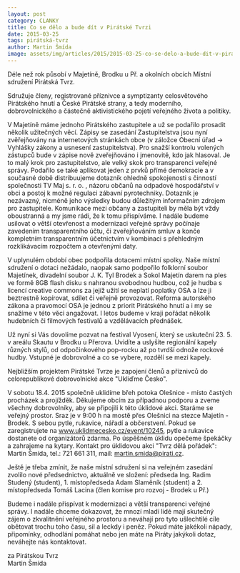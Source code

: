 ```yaml
---
layout: post
category: CLANKY
title: Co se dělo a bude dít v Pirátské Tvrzi
date: 2015-03-25
tags: pirátská-tvrz
author: Martin Šmída
image: assets/img/articles/2015/2015-03-25-co-se-delo-a-bude-dit-v-piratske-tvrzi.jpg   #751x422 pixelu
---
```

Déle než rok působí v Majetíně, Brodku u Př. a okolních obcích Místní sdružení Pirátská Tvrz.

Sdružuje členy, registrované příznivce a symptizanty celosvětového Pirátského hnutí a České Pirátské strany, a tedy moderního, dobrovolnického a částečně aktivistického pojetí veřejného života a politiky.

V Majetíně máme jednoho Pirátského zastupitele a už se podařilo prosadit několik užitečných věcí. Zápisy se zasedání Zastupitelstva jsou nyní zvěřejňovány na internetových stránkách obce (v záložce Obecní úřad -> Vyhlášky zákony a usnesení zastupitelstva). Pro snažší kontrolu volených zástupců bude v zápise nově zveřejňováno i jmenovitě, kdo jak hlasoval. Je to malý krok pro zastupitelstvo, ale velký skok pro transparenci veřejné správy. Podařilo se také aplikovat jeden z prvků přímé demokracie a v současné době distribuujeme dotazník ohledně spokojenosti s činností společnosti TV Maj s. r. o. , názoru občanů na odpadové hospodářství v obci a postoj k možné regulaci zábavní pyrotechniky. Dotazník je nezávazný, nicméně jeho výsledky budou důležitým informačním zdrojem pro zastupitele. Komunikace mezi občany a zastupiteli by měla být vždy oboustranná a my jsme rádi, že k tomu přispíváme. I nadále budeme usilovat o větší otevřenost a modernizaci veřejné správy počínaje zavedením transparentního účtu, či zveřejňováním smluv a konče kompletním transparentním účetnictvím v kombinaci s přehledným rozklikávacím rozpočtem a otevřenými daty.

V uplynulém období obec podpořila dotacemi místní spolky. Naše místní sdružení o dotaci nežádalo, naopak samo podpořilo folklorní soubor Majetínek,  divadelní soubor J. K. Tyl Brodek a Sokol Majetín darem na ples ve formě 8GB flash disku s nahranou svobodnou hudbou, což je hudba s licencí creative commons za jejíž užití se neplatí poplatky OSA a lze ji beztrestně kopírovat, sdílet či veřejně provozovat. Reforma autorského zákona a pravomocí OSA je jednou z priorit Pirátského hnutí a i my se snažíme v této věci angažovat. I letos budeme v kraji pořádat několik hudebních či filmových festivalů a vzdělávacích přednášek.

Už nyní si Vás dovolíme pozvat na festival Vyosení, který se uskuteční 23. 5. v areálu Skautu v Brodku u Přerova. Uvidíte a uslyšíte regionální kapely různých stylů, od odpočinkového pop-rocku až po tvrdší odnože rockové hudby. Vstupné je dobrovolné a co se vybere, rozdělí se mezi kapely. 

Nejbližším projektem Pirátské Tvrze je zapojení členů a příznivců do celorepublikové dobrovolnické akce "Ukliďme Česko".

V sobotu 18.4. 2015 společně uklidíme břeh potoka Olešnice - místo častých procházek a projížděk. Děkujeme obcím za případnou podporu a zveme všechny dobrovolníky, aby se připojili k této úklidové akci. Staráme se  veřejný prostor. Sraz je v 9:00 h na mostě přes Olešnici na stezce Majetín - Brodek. S sebou pytle, rukavice, nářadí a občerstvení. Pokud se zaregistrujete na www.uklidmecesko.cz/event/10245, pytle a rukavice dostanete od organizátorů zdarma. Po úspěšném úklidu opečeme špekáčky  a zahrajeme na kytary. Kontakt pro úklidovou akci "Tvrz dělá pořádek": Martin Šmída, tel.: 721 661 311, mail: martin.smida@pirati.cz.

Ještě je třeba zmínit, že naše místní sdružení si na veřejném zasedání zvolilo nové předsednictvo, aktuálně ve složení: předseda Ing. Radim Studený (student), 1. místopředseda Adam Slaměník (student)  a 2. místopředseda Tomáš Lacina (člen komise pro rozvoj - Brodek u Př.)

Budeme i nadále přispívat k modernizaci a větší transparenci veřejné správy. I nadále chceme dokazovat, že mnozí mladí lidé mají skutečný zájem o zkvalitnění veřejného prostoru a neváhají pro tyto ušlechtilé cíle obětovat trochu toho času, sil a leckdy i peněz. Pokud máte jakékoli nápady, připomínky, odhodlání pomáhat nebo jen máte na Piráty jakýkoli dotaz,  neváhejte nás kontaktovat.

za Pirátskou Tvrz  
Martin Šmída